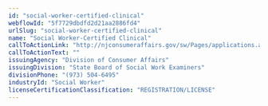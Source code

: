 ```yaml
---
id: "social-worker-certified-clinical"
webflowId: "5f7729dbdfd2d21aa2886fd4"
urlSlug: "social-worker-certified-clinical"
name: "Social Worker-Certified Clinical"
callToActionLink: "http://njconsumeraffairs.gov/sw/Pages/applications.aspx"
callToActionText: ""
issuingAgency: "Division of Consumer Affairs"
issuingDivision: "State Board of Social Work Examiners"
divisionPhone: "(973) 504-6495"
industryId: "Social Worker"
licenseCertificationClassification: "REGISTRATION/LICENSE"
---
```

